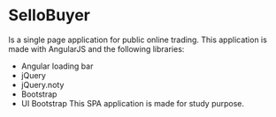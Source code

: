 # SelloBuyer
Is a single page application for public online trading. 
This application is made with AngularJS and the following libraries: 
-	Angular loading bar
-	jQuery
-	jQuery.noty
-	Bootstrap
-	UI Bootstrap
This SPA application is made for study purpose. 
